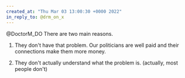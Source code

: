 ```yaml
---
created_at: "Thu Mar 03 13:00:30 +0000 2022"
in_reply_to: @drm_on_x
---
```


@DoctorM_DO There are two main reasons.

1. They don't have that problem. Our politicians are well paid and their connections make them more money.

2. They don't actually understand what the problem is. (actually, most people don't)